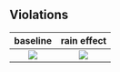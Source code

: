## Violations
baseline            |  rain effect
:-------------------------:|:-------------------------:
![](baseline.png)  |  ![](rain.png)
